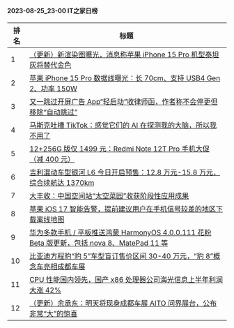 #### 2023-08-25_23-00  IT之家日榜

| 排名 | 标题|
| --- | ---|
| 1 | [（更新）新渲染图曝光，消息称苹果 iPhone 15 Pro 机型泰坦灰将替代金色](https://www.ithome.com/0/714/702.htm) |
| 2 | [苹果 iPhone 15 Pro 数据线曝光：长 70cm、支持 USB4 Gen 2、功率 150W](https://www.ithome.com/0/714/703.htm) |
| 3 | [又一跳过开屏广告 App“轻启动”收律师函，作者称不会停更但移除“自动跳过”](https://www.ithome.com/0/714/782.htm) |
| 4 | [马斯克吐槽 TikTok：感觉它们的 AI 在探测我的大脑，所以我不用了](https://www.ithome.com/0/714/713.htm) |
| 5 | [12+256G 版仅 1499 元：Redmi Note 12T Pro 手机大促（减 400 元）](https://www.ithome.com/0/714/752.htm) |
| 6 | [吉利混动车型银河 L6 今日开启预售：12.8 万元-15.8 万元，综合续航达 1370km](https://www.ithome.com/0/714/750.htm) |
| 7 | [大丰收：中国空间站“太空菜园”收获阶段性应用成果](https://www.ithome.com/0/714/698.htm) |
| 8 | [苹果 iOS 17 智能告警，提前建议用户在手机信号较差的地区下载离线地图](https://www.ithome.com/0/714/696.htm) |
| 9 | [华为多款手机 / 平板推送鸿蒙 HarmonyOS 4.0.0.111 花粉 Beta 版更新，包括 nova 8、MatePad 11 等](https://www.ithome.com/0/714/720.htm) |
| 10 | [比亚迪方程豹“豹 5”车型盲订售价区间 30-40 万元，“豹 8”概念车亮相成都车展](https://www.ithome.com/0/714/753.htm) |
| 11 | [CPU 性能国内领先，国产 x86 处理器公司海光信息上半年利润大涨 42%](https://www.ithome.com/0/714/691.htm) |
| 12 | [（更新）余承东：明天将现身成都车展 AITO 问界展台，公布非常“大”的惊喜](https://www.ithome.com/0/714/788.htm) |
